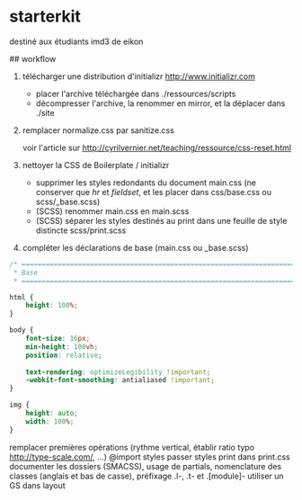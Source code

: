 # starterkit

destiné aux étudiants imd3 de eikon


## workflow

1. télécharger une distribution d'initializr http://www.initializr.com

   * placer l'archive téléchargée dans ./ressources/scripts
   * décompresser l'archive, la renommer en mirror, et la déplacer dans ./site

2. remplacer normalize.css par sanitize.css

   voir l'article sur http://cyrilvernier.net/teaching/ressource/css-reset.html

3. nettoyer la CSS de Boilerplate / initializr

   * supprimer les styles redondants du document main.css (ne conserver que *hr* et *fieldset*, et les placer dans css/base.css ou scss/_base.scss)
   * (SCSS) renommer main.css en main.scss
   * (SCSS) séparer les styles destinés au print dans une feuille de style distincte scss/print.scss

4. compléter les déclarations de base (main.css ou _base.scss)

```scss
/* ==========================================================================
 * Base
 * ========================================================================== */

html {
    height: 100%;
}

body {
    font-size: 16px;
    min-height: 100vh;
    position: relative;
    
    text-rendering: optimizeLegibility !important;
    -webkit-font-smoothing: antialiased !important;
}

img {
    height: auto;
    width: 100%;
}

```

remplacer
premières opérations (rythme vertical, établir ratio typo http://type-scale.com/, …)
@import styles
passer styles print dans print.css
documenter les dossiers (SMACSS), usage de partials, nomenclature des classes (anglais et bas de casse), préfixage .l-, .t- et .[module]-
utiliser un GS dans layout
